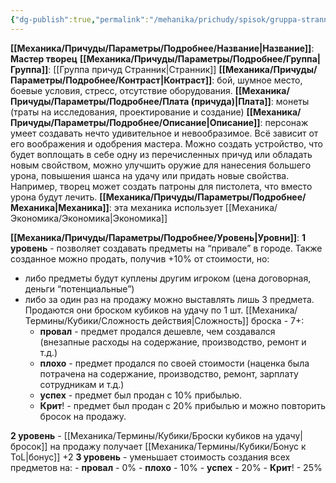 ```yaml
---
{"dg-publish":true,"permalink":"/mehanika/prichudy/spisok/gruppa-strannik/master-tvorecz/"}
---
```


**[[Механика/Причуды/Параметры/Подробнее/Название\|Название]]**: **Мастер творец**
**[[Механика/Причуды/Параметры/Подробнее/Группа\|Группа]]**: [[Группа причуд Странник\|Странник]] 
**[[Механика/Причуды/Параметры/Подробнее/Контраст\|Контраст]]**: бой, шумное место, боевые условия, стресс, отсутствие оборудования.
**[[Механика/Причуды/Параметры/Подробнее/Плата (причуда)\|Плата]]**: монеты (траты на исследования, проектирование и создание)
**[[Механика/Причуды/Параметры/Подробнее/Описание\|Описание]]**: персонаж умеет создавать нечто удивительное и невообразимое. Всё зависит от его воображения и одобрения мастера. Можно создать устройство, что будет воплощать в себе одну из перечисленных причуд или обладать новым свойством, можно улучшить оружие для нанесения большего урона, повышения шанса на удачу или придать новые свойства. Например, творец может создать патроны для пистолета, что вместо урона будут лечить.
**[[Механика/Причуды/Параметры/Подробнее/Механика\|Механика]]**: эта механика использует [[Механика/Экономика/Экономика\|Экономика]]

**[[Механика/Причуды/Параметры/Подробнее/Уровень\|Уровни]]**:
**1 уровень** - позволяет создавать предметы на “привале” в городе. Также созданное можно продать, получив +10% от стоимости, но:
- либо предметы будут куплены другим игроком (цена договорная, деньги “потенциальные”)
- либо за один раз на продажу можно выставлять лишь 3 предмета. Продаются они броском кубиков на удачу по 1 шт. [[Механика/Термины/Кубики/Сложность действия\|Сложность]] броска - 7+:
	- **провал** - предмет продался дешевле, чем создавался (внезапные расходы на содержание, производство, ремонт и т.д.)
	- **плохо** - предмет продался по своей стоимости (наценка была потрачена на содержание, производство, ремонт, зарплату сотрудникам и т.д.)
	- **успех** - предмет был продан с 10% прибылью. 
	- **Крит**! - предмет был продан с 20% прибылью и можно повторить бросок на продажу. 

**2 уровень** - [[Механика/Термины/Кубики/Броски кубиков на удачу\|бросок]] на продажу получает [[Механика/Термины/Кубики/Бонус к ToL\|бонус]] +2
**3 уровень** - уменьшает стоимость создания всех предметов на:
	- **провал** - 0%
	- **плохо** - 10%
	- **успех** - 20%
	- **Крит**! - 25%